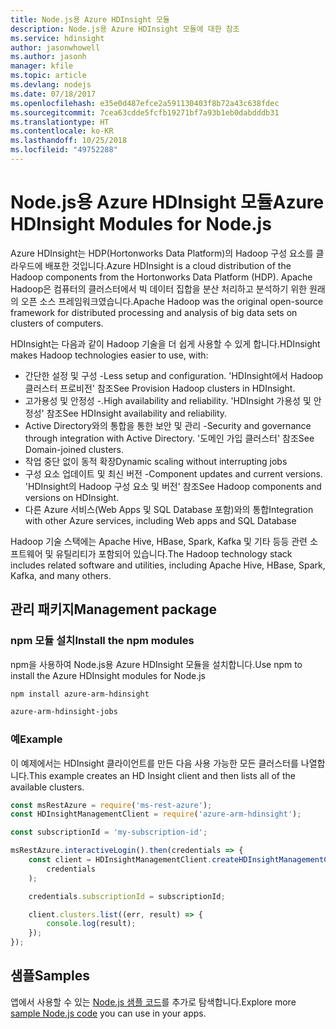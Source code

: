```yaml
---
title: Node.js용 Azure HDInsight 모듈
description: Node.js용 Azure HDInsight 모듈에 대한 참조
ms.service: hdinsight
author: jasonwhowell
ms.author: jasonh
manager: kfile
ms.topic: article
ms.devlang: nodejs
ms.date: 07/18/2017
ms.openlocfilehash: e35e0d487efce2a591130403f8b72a43c638fdec
ms.sourcegitcommit: 7cea63cdde5fcfb19271bf7a93b1eb0dabdddb31
ms.translationtype: HT
ms.contentlocale: ko-KR
ms.lasthandoff: 10/25/2018
ms.locfileid: "49752288"
---
```

# <a name="azure-hdinsight-modules-for-nodejs"></a><span data-ttu-id="53247-103">Node.js용 Azure HDInsight 모듈</span><span class="sxs-lookup"><span data-stu-id="53247-103">Azure HDInsight Modules for Node.js</span></span>

<span data-ttu-id="53247-104">Azure HDInsight는 HDP(Hortonworks Data Platform)의 Hadoop 구성 요소를 클라우드에 배포한 것입니다.</span><span class="sxs-lookup"><span data-stu-id="53247-104">Azure HDInsight is a cloud distribution of the Hadoop components from the Hortonworks Data Platform (HDP).</span></span> <span data-ttu-id="53247-105">Apache Hadoop은 컴퓨터의 클러스터에서 빅 데이터 집합을 분산 처리하고 분석하기 위한 원래의 오픈 소스 프레임워크였습니다.</span><span class="sxs-lookup"><span data-stu-id="53247-105">Apache Hadoop was the original open-source framework for distributed processing and analysis of big data sets on clusters of computers.</span></span>

<span data-ttu-id="53247-106">HDInsight는 다음과 같이 Hadoop 기술을 더 쉽게 사용할 수 있게 합니다.</span><span class="sxs-lookup"><span data-stu-id="53247-106">HDInsight makes Hadoop technologies easier to use, with:</span></span>
- <span data-ttu-id="53247-107">간단한 설정 및 구성 -</span><span class="sxs-lookup"><span data-stu-id="53247-107">Less setup and configuration.</span></span> <span data-ttu-id="53247-108">'HDInsight에서 Hadoop 클러스터 프로비전' 참조</span><span class="sxs-lookup"><span data-stu-id="53247-108">See Provision Hadoop clusters in HDInsight.</span></span>
- <span data-ttu-id="53247-109">고가용성 및 안정성 -.</span><span class="sxs-lookup"><span data-stu-id="53247-109">High availability and reliability.</span></span> <span data-ttu-id="53247-110">'HDInsight 가용성 및 안정성' 참조</span><span class="sxs-lookup"><span data-stu-id="53247-110">See HDInsight availability and reliability.</span></span>
- <span data-ttu-id="53247-111">Active Directory와의 통합을 통한 보안 및 관리 -</span><span class="sxs-lookup"><span data-stu-id="53247-111">Security and governance through integration with Active Directory.</span></span> <span data-ttu-id="53247-112">'도메인 가입 클러스터' 참조</span><span class="sxs-lookup"><span data-stu-id="53247-112">See Domain-joined clusters.</span></span>
- <span data-ttu-id="53247-113">작업 중단 없이 동적 확장</span><span class="sxs-lookup"><span data-stu-id="53247-113">Dynamic scaling without interrupting jobs</span></span>
- <span data-ttu-id="53247-114">구성 요소 업데이트 및 최신 버전 -</span><span class="sxs-lookup"><span data-stu-id="53247-114">Component updates and current versions.</span></span> <span data-ttu-id="53247-115">'HDInsight의 Hadoop 구성 요소 및 버전' 참조</span><span class="sxs-lookup"><span data-stu-id="53247-115">See Hadoop components and versions on HDInsight.</span></span>
- <span data-ttu-id="53247-116">다른 Azure 서비스(Web Apps 및 SQL Database 포함)와의 통합</span><span class="sxs-lookup"><span data-stu-id="53247-116">Integration with other Azure services, including Web apps and SQL Database</span></span>

<span data-ttu-id="53247-117">Hadoop 기술 스택에는 Apache Hive, HBase, Spark, Kafka 및 기타 등등 관련 소프트웨어 및 유틸리티가 포함되어 있습니다.</span><span class="sxs-lookup"><span data-stu-id="53247-117">The Hadoop technology stack includes related software and utilities, including Apache Hive, HBase, Spark, Kafka, and many others.</span></span> 

## <a name="management-package"></a><span data-ttu-id="53247-118">관리 패키지</span><span class="sxs-lookup"><span data-stu-id="53247-118">Management package</span></span>

### <a name="install-the-npm-modules"></a><span data-ttu-id="53247-119">npm 모듈 설치</span><span class="sxs-lookup"><span data-stu-id="53247-119">Install the npm modules</span></span>

<span data-ttu-id="53247-120">npm을 사용하여 Node.js용 Azure HDInsight 모듈을 설치합니다.</span><span class="sxs-lookup"><span data-stu-id="53247-120">Use npm to install the Azure HDInsight modules for Node.js</span></span>

```bash
npm install azure-arm-hdinsight
```

```bash
azure-arm-hdinsight-jobs
```

### <a name="example"></a><span data-ttu-id="53247-121">예</span><span class="sxs-lookup"><span data-stu-id="53247-121">Example</span></span> 

<span data-ttu-id="53247-122">이 예제에서는 HDInsight 클라이언트를 만든 다음 사용 가능한 모든 클러스터를 나열합니다.</span><span class="sxs-lookup"><span data-stu-id="53247-122">This example creates an HD Insight client and then lists all of the available clusters.</span></span> 

```javascript
const msRestAzure = require('ms-rest-azure');
const HDInsightManagementClient = require('azure-arm-hdinsight');

const subscriptionId = 'my-subscription-id';

msRestAzure.interactiveLogin().then(credentials => {
    const client = HDInsightManagementClient.createHDInsightManagementClient(
        credentials
    );

    credentials.subscriptionId = subscriptionId;

    client.clusters.list((err, result) => {
        console.log(result);
    });
});
```

## <a name="samples"></a><span data-ttu-id="53247-123">샘플</span><span class="sxs-lookup"><span data-stu-id="53247-123">Samples</span></span>

<span data-ttu-id="53247-124">앱에서 사용할 수 있는 [Node.js 샘플 코드](https://azure.microsoft.com/resources/samples/?platform=nodejs)를 추가로 탐색합니다.</span><span class="sxs-lookup"><span data-stu-id="53247-124">Explore more [sample Node.js code](https://azure.microsoft.com/resources/samples/?platform=nodejs) you can use in your apps.</span></span>
